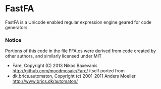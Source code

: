 # FastFA
FastFA is a Unicode enabled regular expression engine geared for code generators

### Notice

Portions of this code in the file FFA.cs were derived from code created by other authors, and similarly licensed under MIT
- Fare, Copyright (C) 2013 Nikos Baxevanis http://github.com/moodmosaic/Fare/ itself ported from 
- dk.brics.automaton, Copyright (c) 2001-2011 Anders Moeller http://www.brics.dk/automaton/
